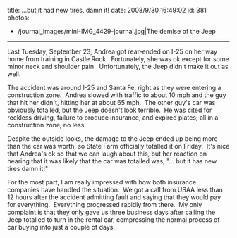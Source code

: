 title: ...but it had new tires, damn it!
date: 2008/9/30 16:49:02
id: 381
photos:
- /journal_images/mini-IMG_4429-journal.jpg|The demise of the Jeep
---
Last Tuesday, September 23, Andrea got rear-ended on I-25 on her way home from training in Castle Rock.  Fortunately, she was ok except for some minor neck and shoulder pain.  Unfortunately, the Jeep didn't make it out as well.

The accident was around I-25 and Santa Fe, right as they were entering a construction zone.  Andrea slowed with traffic to about 10 mph and the guy that hit her didn't, hitting her at about 65 mph.  The other guy's car was obviously totalled, but the Jeep doesn't look terrible.  He was cited for reckless driving, failure to produce insurance, and expired plates; all in a construction zone, no less.

Despite the outside looks, the damage to the Jeep ended up being more than the car was worth, so State Farm officially totalled it on Friday.  It's nice that Andrea's ok so that we can laugh about this, but her reaction on hearing that it was likely that the car was totalled was, "... but it has new tires damn it!"

For the most part, I am really impressed with how both insurance companies have handled the situation.  We got a call from USAA less than 12 hours after the accident admitting fault and saying that they would pay for everything.  Everything progressed rapidly from there.  My only complaint is that they only gave us three business days after calling the Jeep totalled to turn in the rental car, compressing the normal process of car buying into just a couple of days.
